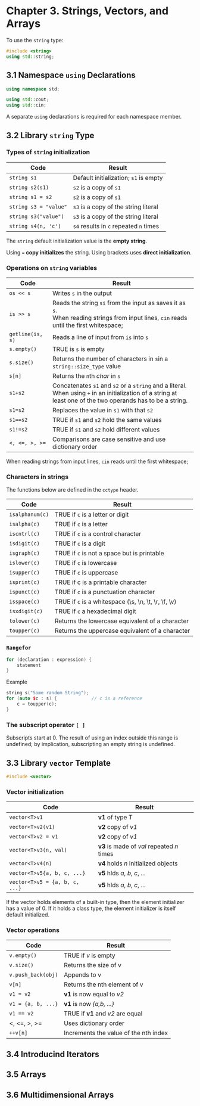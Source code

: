 # Chapter 3. Strings, Vectors, and Arrays

To use the `string` type:
```c++
#include <string>
using std::string;
```

## 3.1 Namespace `using` Declarations

```c++
using namespace std;
```

```c++
using std::cout;
using std::cin;
```

A separate `using` declarations is required for each namespace member. 

## 3.2 Library `string` Type

### Types of `string` initialization

| Code					| Result					|
| --------------------- | ------------------------- |
| `string s1`			| Default initialization; `s1` is empty	|
| `string s2(s1)`		| `s2` is a copy of `s1`	|
| `string s1 = s2`	 	| `s2` is a copy of `s1`	|
| `string s3 = "value"`	| `s3` is a copy of the string literal		|
| `string s3("value")`	| `s3` is a copy of the string literal		|
| `string s4(n, 'c')`	| `s4` results in `c` repeated `n` times		|

The `string` default initialization value is the **empty string**.

Using `=` **copy initializes** the string. Using brackets uses **direct initialization**.

### Operations on `string` variables

| Code				| Result 					|
| ----------------- | ------------------------- |
| `os << s` 		| Writes `s` in the output 	|
| `is >> s`			| Reads the string `si` from the input as saves it as `s`. <br /> When reading strings from input lines, `cin` reads until the first whitespace;	|
| `getline(is, s)`	| Reads a line of input from `is` into `s`	|
| `s.empty()` 		| TRUE is `s` is empty		|
| `s.size()` 		| Returns the number of characters in `s`in a `string::size_type` value	|
| `s[n]` 			| Returns the `n`th *char* in `s`			|
| `s1+s2` 			| Concatenates `s1` and `s2` or  a `string` and a literal. <br /> When using `+` in an initialization of a string at least one of the two operands has to be a string.|
| `s1=s2` 			| Replaces the value in `s1` with that `s2` |
| `s1==s2` 			| TRUE if `s1` and `s2` hold the same values|
| `s1!=s2` 			| TRUE if `s1` and `s2` hold different values |
| `<, <=, >, >=` 	| Comparisons are case sensitive and use dictionary order	|

When reading strings from input lines, `cin` reads until the first whitespace;

### Characters in strings

The functions below are defined in the `cctype` header.

| Code 				| Result						|
| ----------------- | ----------------------------- |
| `isalphanum(c)`	| TRUE if `c` is a letter or digit						|
| `isalpha(c)`		| TRUE if `c` is a letter								|
| `iscntrl(c)`		| TRUE if `c` is a control character 					|
| `isdigit(c)`		| TRUE if `c` is a digit								|
| `isgraph(c)`		| TRUE if `c` is not a space but  is printable			|
| `islower(c)` 		| TRUE if `c` is lowercase								|
| `isupper(c)` 		| TRUE if `c` is uppercase								|
| `isprint(c)`		| TRUE if c is a printable character 					|
| `ispunct(c)` 		| TRUE if `c` is a punctuation character 				|
| `isspace(c)`		| TRUE if `c` is a whitespace (\s, \n, \t, \r, \f, \v)	|
| `isxdigit(c)` 	| TRUE if `c` a hexadecimal digit 						|
| `tolower(c)` 		| Returns the lowercase equivalent of a character		|
| `toupper(c)` 		| Returns the uppercase equivalent of a character		|

### `Rangefor` 

```c++
for (declaration : expression) {
	statement
}
```

Example

```c++
string s("Some random String");
for (auto $c : s) {				// c is a reference
	c = toupper(c);
}
```

### The subscript operator `[ ]`

Subscripts start at 0. The result of using an index outside this range is undefined; by implication, subscripting an empty string is undefined.

## 3.3 Library `vector` Template

```c++
#include <vector>
```

### Vector initialization

| Code 								| Result 									|
| --------------------------------- | ----------------------------------------- |
| `vector<T>v1`						| **v1** of type T 							|
| `vector<T>v2(v1)`					| **v2** copy of *v1* 						|
| `vector<T>v2 = v1`				| **v2** copy of *v1*							|
| `vector<T>v3(n, val)`				| **v3** is made of *val* repeated *n* times	|
| `vector<T>v4(n)`					| **v4** holds *n* initialized objects			|
| `vector<T>v5{a, b, c, ...}`		| **v5** hlds *a*, *b*, *c*, ...				|
| `vector<T>v5 = {a, b, c, ...}`	| **v5** hlds *a*, *b*, *c*, ...				|

If the vector holds elements of a built-in type, then the element initializer has a value of 0. If it holds a class type, the element initializer is itself default initialized.

### Vector operations

| Code 				| Result 							|
| ----------------- | --------------------------------- |
| `v.empty()`		| TRUE if *v* is empty 				|
| `v.size()`		| Returns the size of v 			|
| `v.push_back(obj)`| Appends to v 						|
| `v[n]`			| Returns the nth element of v 		|
| `v1 = v2`			| **v1** is now equal to *v2* 		|
| `v1 = {a, b, ...}`| **v1** is now *{a,b, ...}*		|
| `v1 == v2`		| TRUE if **v1** and *v2* are equal |
| <, <=, >, >=		| Uses dictionary order				|
| `++v[n]`			| Increments the value of the nth index |

## 3.4 Introducind Iterators

## 3.5 Arrays

## 3.6 Multidimensional Arrays

